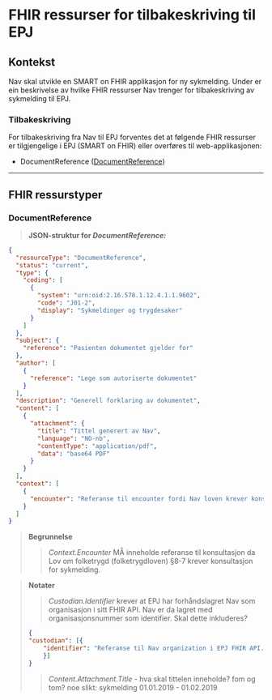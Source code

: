 # FHIR ressurser for tilbakeskriving til EPJ

## Kontekst
Nav skal utvikle en SMART on FHIR applikasjon for ny sykmelding.
Under er ein beskrivelse av hvilke FHIR ressurser Nav trenger for tilbakeskriving av sykmelding til EPJ. 


### Tilbakeskriving
For tilbakeskriving fra Nav til EPJ forventes det at følgende FHIR ressurser er tilgjengelige i EPJ (SMART on FHIR) eller overføres til web-applikasjonen:
 - DocumentReference ([DocumentReference](https://www.hl7.org/fhir/documentreference.html]))
---

## FHIR ressurstyper
### DocumentReference
> **JSON-struktur for *DocumentReference:***
```json
{
  "resourceType": "DocumentReference",
  "status": "current",
  "type": {
    "coding": [
      {
        "system": "urn:oid:2.16.578.1.12.4.1.1.9602",
        "code": "J01-2",
        "display": "Sykmeldinger og trygdesaker"
      }
    ]
  },
  "subject": {
    "reference": "Pasienten dokumentet gjelder for"
  },
  "author": [
    {
      "reference": "Lege som autoriserte dokumentet"
    }
  ],
  "description": "Generell forklaring av dokumentet",
  "content": [
    {
      "attachment": {
        "title": "Tittel generert av Nav",
        "language": "NO-nb",
        "contentType": "application/pdf",
        "data": "base64 PDF"
      }
    }
  ],
  "context": [
    {
      "encounter": "Referanse til encounter fordi Nav loven krever konsultasjon for sykmelding"
    }
  ]
}
```
>**Begrunnelse**
>> *Context.Encounter* MÅ inneholde referanse til konsultasjon da Lov om folketrygd (folketrygdloven) §8-7 krever konsultasjon for sykmelding.

> **Notater** 
>> *Custodian.Identifier* krever at EPJ har forhåndslagret Nav som organisasjon i sitt FHIR API. Nav er da lagret med organisasjonsnummer som identifier. Skal dette inkluderes?
>
> ```json 
> {
> "custodian": [{
>     "identifier": "Referanse til Nav organization i EPJ FHIR API. Eks: api.no/fhir/Organization?identifier=889640782"
>     }]
> }
> ```
>> *Content.Attachment.Title* - hva skal tittelen inneholde?
  fom og tom? noe slikt: sykmelding 01.01.2019 - 01.02.2019
 